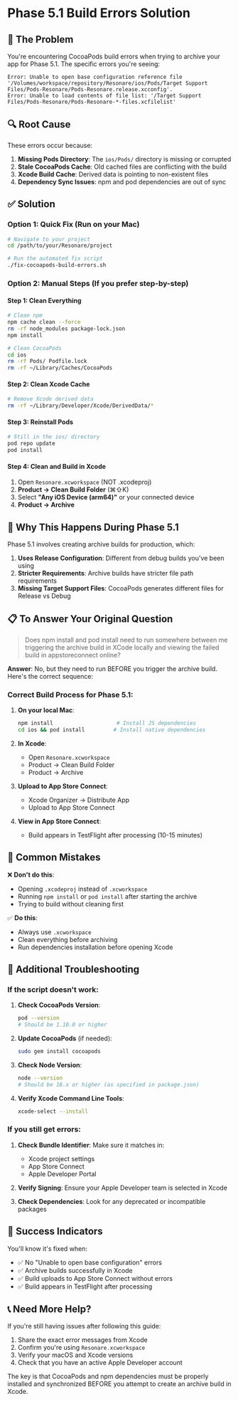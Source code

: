 # Phase 5.1 Build Errors Solution

## 🚨 The Problem

You're encountering CocoaPods build errors when trying to archive your app for Phase 5.1. The specific errors you're seeing:

```
Error: Unable to open base configuration reference file '/Volumes/workspace/repository/Resonare/ios/Pods/Target Support Files/Pods-Resonare/Pods-Resonare.release.xcconfig'.
Error: Unable to load contents of file list: '/Target Support Files/Pods-Resonare/Pods-Resonare-*-files.xcfilelist'
```

## 🔍 Root Cause

These errors occur because:

1. **Missing Pods Directory**: The `ios/Pods/` directory is missing or corrupted
2. **Stale CocoaPods Cache**: Old cached files are conflicting with the build
3. **Xcode Build Cache**: Derived data is pointing to non-existent files
4. **Dependency Sync Issues**: npm and pod dependencies are out of sync

## ✅ Solution

### Option 1: Quick Fix (Run on your Mac)

```bash
# Navigate to your project
cd /path/to/your/Resonare/project

# Run the automated fix script
./fix-cocoapods-build-errors.sh
```

### Option 2: Manual Steps (If you prefer step-by-step)

#### Step 1: Clean Everything
```bash
# Clean npm
npm cache clean --force
rm -rf node_modules package-lock.json
npm install

# Clean CocoaPods
cd ios
rm -rf Pods/ Podfile.lock
rm -rf ~/Library/Caches/CocoaPods
```

#### Step 2: Clean Xcode Cache
```bash
# Remove Xcode derived data
rm -rf ~/Library/Developer/Xcode/DerivedData/*
```

#### Step 3: Reinstall Pods
```bash
# Still in the ios/ directory
pod repo update
pod install
```

#### Step 4: Clean and Build in Xcode
1. Open `Resonare.xcworkspace` (NOT .xcodeproj)
2. **Product → Clean Build Folder** (⌘⇧K)
3. Select **"Any iOS Device (arm64)"** or your connected device
4. **Product → Archive**

## 🎯 Why This Happens During Phase 5.1

Phase 5.1 involves creating archive builds for production, which:

1. **Uses Release Configuration**: Different from debug builds you've been using
2. **Stricter Requirements**: Archive builds have stricter file path requirements
3. **Missing Target Support Files**: CocoaPods generates different files for Release vs Debug

## 📋 To Answer Your Original Question

> Does npm install and pod install need to run somewhere between me triggering the archive build in XCode locally and viewing the failed build in appstoreconnect online?

**Answer**: No, but they need to run BEFORE you trigger the archive build. Here's the correct sequence:

### Correct Build Process for Phase 5.1:

1. **On your local Mac**:
   ```bash
   npm install                    # Install JS dependencies
   cd ios && pod install         # Install native dependencies
   ```

2. **In Xcode**:
   - Open `Resonare.xcworkspace`
   - Product → Clean Build Folder
   - Product → Archive

3. **Upload to App Store Connect**:
   - Xcode Organizer → Distribute App
   - Upload to App Store Connect

4. **View in App Store Connect**:
   - Build appears in TestFlight after processing (10-15 minutes)

## 🚨 Common Mistakes

❌ **Don't do this**:
- Opening `.xcodeproj` instead of `.xcworkspace`
- Running `npm install` or `pod install` after starting the archive
- Trying to build without cleaning first

✅ **Do this**:
- Always use `.xcworkspace`
- Clean everything before archiving
- Run dependencies installation before opening Xcode

## 🔧 Additional Troubleshooting

### If the script doesn't work:

1. **Check CocoaPods Version**:
   ```bash
   pod --version
   # Should be 1.10.0 or higher
   ```

2. **Update CocoaPods** (if needed):
   ```bash
   sudo gem install cocoapods
   ```

3. **Check Node Version**:
   ```bash
   node --version
   # Should be 18.x or higher (as specified in package.json)
   ```

4. **Verify Xcode Command Line Tools**:
   ```bash
   xcode-select --install
   ```

### If you still get errors:

1. **Check Bundle Identifier**: Make sure it matches in:
   - Xcode project settings
   - App Store Connect
   - Apple Developer Portal

2. **Verify Signing**: Ensure your Apple Developer team is selected in Xcode

3. **Check Dependencies**: Look for any deprecated or incompatible packages

## 🎉 Success Indicators

You'll know it's fixed when:

- ✅ No "Unable to open base configuration" errors
- ✅ Archive builds successfully in Xcode
- ✅ Build uploads to App Store Connect without errors
- ✅ Build appears in TestFlight after processing

## 📞 Need More Help?

If you're still having issues after following this guide:

1. Share the exact error messages from Xcode
2. Confirm you're using `Resonare.xcworkspace`
3. Verify your macOS and Xcode versions
4. Check that you have an active Apple Developer account

The key is that CocoaPods and npm dependencies must be properly installed and synchronized BEFORE you attempt to create an archive build in Xcode.